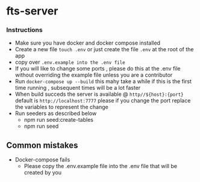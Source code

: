 # fts-server

### Instructions 
- Make sure you have docker and docker compose installed 
- Create a new file `touch .env` or just create the file `.env` at the root of the app 
- copy over `.env.example into the .env file`
- If you will like to change some ports , please do this at the .env file without overriding the example file unless you are a contributor 
- Run `docker-compose up --build` this mahy take a while if this is the first time running , subsequent times will be a lot faster 
- When build succeds the server is available @ `http//${host}:{port}` default is `http://localhost:7777` please if you change the port replace the variables to represent the change 
- Run seeders as described below 
   - npm run seed:create-tables
   - npm run seed

## Common mistakes 
- Docker-compose fails 
  - Please copy the .env.example file into the .env file that will be created by you